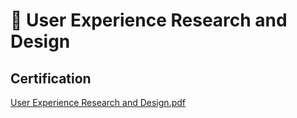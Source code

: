 # 📝 User Experience Research and Design

## Certification
[User Experience Research and Design.pdf](https://github.com/baolucky1901/certification-User-Experience-Research-and-Design/files/14403502/User.Experience.Research.and.Design.pdf)

